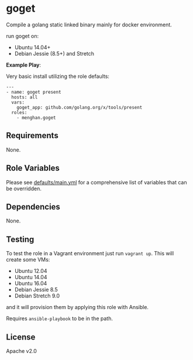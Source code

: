 goget
=====

Compile a golang static linked binary mainly for docker environment.

run goget on:

* Ubuntu 14.04+
* Debian Jessie (8.5+) and Stretch


**Example Play**:

Very basic install utilizing the role defaults:

```
---
- name: goget present
  hosts: all
  vars:
    goget_app: github.com/golang.org/x/tools/present
  roles:
    - menghan.goget
```


Requirements
------------

None.

Role Variables
--------------

Please see [defaults/main.yml](https://github.com/menghan/ansible-goget/blob/master/defaults/main.yml) for a comprehensive list of variables that can be overridden.

Dependencies
------------

None.

Testing
-------

To test the role in a Vagrant environment just run `vagrant up`.  This will
create some VMs:

* Ubuntu 12.04
* Ubuntu 14.04
* Ubuntu 16.04
* Debian Jessie 8.5
* Debian Stretch 9.0

and it will provision them by applying this role with Ansible.

Requires `ansible-playbook` to be in the path.

License
-------

Apache v2.0
